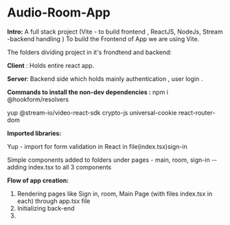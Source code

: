 # Audio-Room-App
**Intro:**
A full stack project (Vite - to build frontend , ReactJS, NodeJs, Stream -backend handling )
To build the Frontend of App we are using Vite.

 
The folders dividing project in it's frondtend and backend:

**Client** : Holds entire react app.

**Server**: Backend side which holds mainly authentication , user login .

**Commands to install the non-dev dependencies :**
npm i @hookform/resolvers 

yup @stream-io/video-react-sdk crypto-js universal-cookie react-router-dom

**Imported libraries:**

Yup - import for form validation in React in file(index.tsx)sign-in


Simple components added to folders under pages - main, room, sign-in -- adding index.tsx to all 3 components

**Flow of app creation:**
1. Rendering pages like Sign in, room, Main Page (with files index.tsx in each) through app.tsx file
2. Initializing back-end
3. 
